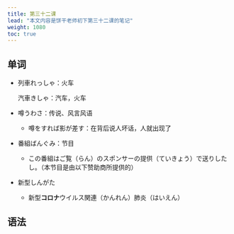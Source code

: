 ```yaml
---
title: 第三十二课
lead: "本文内容是饼干老师初下第三十二课的笔记"
weight: 1080
toc: true
---
```


## 单词

- 列車れっしゃ：火车

  汽車きしゃ：汽车，火车

- 噂うわさ：传说、风言风语

  - 噂をすれば影が差す：在背后说人坏话，人就出现了

- 番組ばんぐみ：节目

  - この番組はご覧（らん）のスポンサーの提供（ていきょう）で送りしたし。（本节目是由以下赞助商所提供的）

- 新型しんがた

  - 新型**コロナ**ウイルス関連（かんれん）肺炎（はいえん）



## 语法

